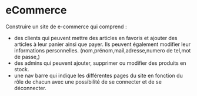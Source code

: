 # eCommerce

Construire un site de e-commerce qui comprend :
- des clients qui peuvent mettre des articles en favoris et ajouter des articles à leur panier ainsi que payer. Ils peuvent également modifier leur informations personnelles. (nom,prénom,mail,adresse,numero de tel,mot de passe,)
- des admins qui peuvent ajouter, supprimer ou modifier des produits en stock.
- une nav barre qui indique les différentes pages du site en fonction du rôle de chacun avec une possibilité de se connecter et de se déconnecter.